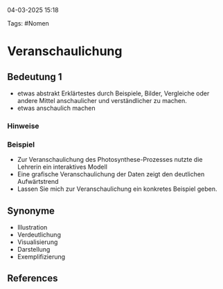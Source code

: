 
04-03-2025 15:18


Tags: #Nomen

# Veranschaulichung


## Bedeutung 1
- etwas abstrakt Erklärtestes durch Beispiele, Bilder, Vergleiche oder andere Mittel anschaulicher und verständlicher zu machen.
- etwas anschaulich machen

### Hinweise


### Beispiel
- Zur Veranschaulichung des Photosynthese-Prozesses nutzte die Lehrerin ein interaktives Modell
- Eine grafische Veranschaulichung der Daten zeigt den deutlichen Aufwärtstrend
- Lassen Sie mich zur Veranschaulichung ein konkretes Beispiel geben.

## Synonyme
- Illustration
- Verdeutlichung
- Visualisierung
- Darstellung
- Exemplifizierung

## References
